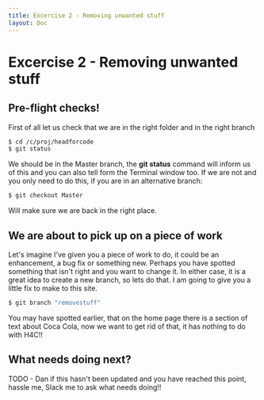 ```yaml
---
title: Excercise 2 - Removing unwanted stuff
layout: Doc
---
```


# Excercise 2 - Removing unwanted stuff

## Pre-flight checks!

First of all let us check that we are in the right folder and in the right branch

```bash
$ cd /c/proj/headforcode
$ git status
```

We should be in the Master branch, the **git status** command will inform us of this and you can also tell form the Terminal window too. If we are not and you only need to do this, if you are in an alternative branch:

```bash
$ git checkout Master
```

Will make sure we are back in the right place.

## We are about to pick up on a piece of work

Let's imagine I've given you a piece of work to do, it could be an enhancement, a bug fix or something new. Perhaps you have spotted something that isn't right and you want to change it. In either case, it is a great idea to create a new branch, so lets do that. I am going to give you a little fix to make to this site.

```bash
$ git branch "removestuff"
```

You may have spotted earlier, that on the home page there is a section of text about Coca Cola, now we want to get rid of that, it has nothing to do with H4C!!

## What needs doing next?

TODO - Dan if this hasn't been updated and you have reached this point, hassle me, Slack me to ask what needs doing!!